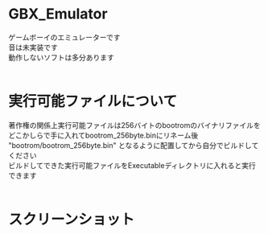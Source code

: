 # GBX_Emulator
ゲームボーイのエミュレーターです  
音は未実装です  
動作しないソフトは多分あります  
<br>
# 実行可能ファイルについて
著作権の関係上実行可能ファイルは256バイトのbootromのバイナリファイルをどこかしらで手に入れてbootrom_256byte.binにリネーム後  
"bootrom/bootrom_256byte.bin" となるように配置してから自分でビルドしてください  
ビルドしてできた実行可能ファイルをExecutableディレクトリに入れると実行できます  
<br>
# スクリーンショット
